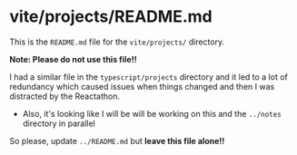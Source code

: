 
# vite/projects/README.md

This is the `README.md` file for the `vite/projects/` directory.

**Note: Please do not use this file!!**

I had a similar file in the `typescript/projects` directory and it led to a lot of redundancy
which caused issues when things changed and then I was distracted by the Reactathon.

- Also, it's looking like I will be will be working on this and the `../notes` directory in parallel

So please, update `../README.md` but **leave this file alone!!**

